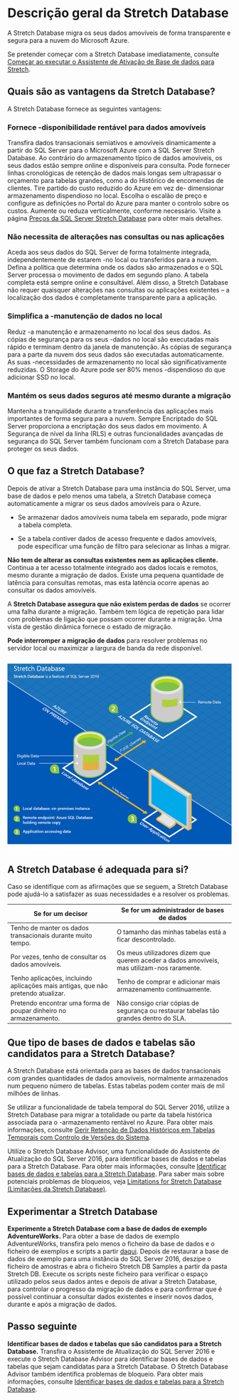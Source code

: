 <properties
    pageTitle="Descrição geral da Stretch Database | Microsoft Azure"
    description="Saiba como a Stretch Database migra os seus dados amovíveis de forma transparente e segura para a nuvem do Microsoft Azure."
    services="sql-server-stretch-database"
    documentationCenter=""
    authors="douglaslMS"
    manager=""
    editor=""/>

<tags
    ms.service="sql-server-stretch-database"
    ms.workload="data-management"
    ms.tgt_pltfrm="na"
    ms.devlang="na"
    ms.topic="get-started-article"
    ms.date="06/27/2016"
    ms.author="douglasl"/>

# Descrição geral da Stretch Database

A Stretch Database migra os seus dados amovíveis de forma transparente e segura para a nuvem do Microsoft Azure.

Se pretender começar com a Stretch Database imediatamente, consulte [Começar ao executar o Assistente de Ativação de Base de dados para Stretch](sql-server-stretch-database-wizard.md).

## Quais são as vantagens da Stretch Database?
A Stretch Database fornece as seguintes vantagens:

### Fornece \-disponibilidade rentável para dados amovíveis
Transfira dados transacionais semiativos e amovíveis dinamicamente a partir do SQL Server para o Microsoft Azure com a SQL Server Stretch Database. Ao contrário do armazenamento típico de dados amovíveis, os seus dados estão sempre online e disponíveis para consulta. Pode fornecer linhas cronológicas de retenção de dados mais longas sem ultrapassar o orçamento para tabelas grandes, como a do Histórico de encomendas de clientes. Tire partido do custo reduzido do Azure em vez de\- dimensionar armazenamento dispendioso no local. Escolha o escalão de preço e configure as definições no Portal do Azure para manter o controlo sobre os custos. Aumente ou reduza verticalmente, conforme necessário. Visite a página [Preços da SQL Server Stretch Database](https://azure.microsoft.com/pricing/details/sql-server-stretch-database/) para obter mais detalhes.

### Não necessita de alterações nas consultas ou nas aplicações
Aceda aos seus dados do SQL Server de forma totalmente integrada, independentemente de estarem \-no local ou transferidos para a nuvem.  Defina a política que determina onde os dados são armazenados e o SQL Server processa o movimento de dados em segundo plano. A tabela completa está sempre online e consultável. Além disso, a Stretch Database não requer quaisquer alterações nas consultas ou aplicações existentes – a localização dos dados é completamente transparente para a aplicação.

### Simplifica a \-manutenção de dados no local
Reduz \-a manutenção e armazenamento no local dos seus dados. As cópias de segurança para os seus \-dados no local são executadas mais rápido e terminam dentro da janela de manutenção. As cópias de segurança para a parte da nuvem dos seus dados são executadas automaticamente. As suas \-necessidades de armazenamento no local são significativamente reduzidas. O Storage do Azure pode ser 80% menos \-dispendioso do que adicionar SSD no local.

### Mantém os seus dados seguros até mesmo durante a migração
Mantenha a tranquilidade durante a transferência das aplicações mais importantes de forma segura para a nuvem. Sempre Encriptado do SQL Server proporciona a encriptação dos seus dados em movimento. A Segurança de nível da linha (RLS) e outras funcionalidades avançadas de segurança do SQL Server também funcionam com a Stretch Database para proteger os seus dados.

## O que faz a Stretch Database?
Depois de ativar a Stretch Database para uma instância do SQL Server, uma base de dados e pelo menos uma tabela, a Stretch Database começa automaticamente a migrar os seus dados amovíveis para o Azure.

-   Se armazenar dados amovíveis numa tabela em separado, pode migrar a tabela completa.

-   Se a tabela contiver dados de acesso frequente e dados amovíveis, pode especificar uma função de filtro para selecionar as linhas a migrar.

**Não tem de alterar as consultas existentes nem as aplicações cliente.** Continua a ter acesso totalmente integrado aos dados locais e remotos, mesmo durante a migração de dados. Existe uma pequena quantidade de latência para consultas remotas, mas esta latência ocorre apenas ao consultar os dados amovíveis.

A **Stretch Database assegura que não existem perdas de dados** se ocorrer uma falha durante a migração. Também tem lógica de repetição para lidar com problemas de ligação que possam ocorrer durante a migração. Uma vista de gestão dinâmica fornece o estado de migração.

**Pode interromper a migração de dados** para resolver problemas no servidor local ou maximizar a largura de banda da rede disponível.

![Descrição geral da stretch database][StretchOverviewImage1]

## A Stretch Database é adequada para si?
Caso se identifique com as afirmações que se seguem, a Stretch Database pode ajudá-lo a satisfazer as suas necessidades e a resolver os problemas.

|Se for um decisor|Se for um administrador de bases de dados|
|------------------------------|-------------------|
|Tenho de manter os dados transacionais durante muito tempo.|O tamanho das minhas tabelas está a ficar descontrolado.|
|Por vezes, tenho de consultar os dados amovíveis.|Os meus utilizadores dizem que querem aceder a dados amovíveis, mas utilizam-nos raramente.|
|Tenho aplicações, incluindo aplicações mais antigas, que não pretendo atualizar.|Tenho de comprar e adicionar mais armazenamento continuamente.|
|Pretendo encontrar uma forma de poupar dinheiro no armazenamento.|Não consigo criar cópias de segurança ou restaurar tabelas tão grandes dentro do SLA.|

## Que tipo de bases de dados e tabelas são candidatos para a Stretch Database?
A Stretch Database está orientada para as bases de dados transacionais com grandes quantidades de dados amovíveis, normalmente armazenados num pequeno número de tabelas. Estas tabelas podem conter mais de mil milhões de linhas.

Se utilizar a funcionalidade de tabela temporal do SQL Server 2016, utilize a Stretch Database para migrar a totalidade ou parte da tabela histórica associada para o \-armazenamento rentável no Azure. Para obter mais informações, consulte [Gerir Retenção de Dados Históricos em Tabelas Temporais com Controlo de Versões do Sistema](https://msdn.microsoft.com/library/mt637341.aspx).

Utilize o Stretch Database Advisor, uma funcionalidade do Assistente de Atualização do SQL Server 2016, para identificar bases de dados e tabelas para a Stretch Database. Para obter mais informações, consulte [Identificar bases de dados e tabelas para a Stretch Database](sql-server-stretch-database-identify-databases.md). Para saber mais sobre potenciais problemas de bloqueios, veja [Limitations for Stretch Database (Limitações da Stretch Database)](sql-server-stretch-database-limitations.md).

## Experimentar a Stretch Database
**Experimente a Stretch Database com a base de dados de exemplo AdventureWorks.** Para obter a base de dados de exemplo AdventureWorks, transfira pelo menos o ficheiro da base de dados e o ficheiro de exemplos e scripts a partir [daqui](https://www.microsoft.com/download/details.aspx?id=49502). Depois de restaurar a base de dados de exemplo para uma instância do SQL Server 2016, deszipe o ficheiro de amostras e abra o ficheiro Stretch DB Samples a partir da pasta Stretch DB. Execute os scripts neste ficheiro para verificar o espaço utilizado pelos seus dados antes e depois de ativar a Stretch Database, para controlar o progresso da migração de dados e para confirmar que é possível continuar a consultar dados existentes e inserir novos dados, durante e após a migração de dados.

## Passo seguinte
**Identificar bases de dados e tabelas que são candidatos para a Stretch Database.** Transfira o Assistente de Atualização do SQL Server 2016 e execute o Stretch Database Advisor para identificar bases de dados e tabelas que sejam candidatas para a Stretch Database. O Stretch Database Advisor também identifica problemas de bloqueio. Para obter mais informações, consulte [Identificar bases de dados e tabelas para a Stretch Database](sql-server-stretch-database-identify-databases.md).

<!--Image references-->
[StretchOverviewImage1]: ./media/sql-server-stretch-database-overview/StretchDBOverview.png
[StretchOverviewImage2]: ./media/sql-server-stretch-database-overview/StretchDBOverview1.png
[StretchOverviewImage3]: ./media/sql-server-stretch-database-overview/StretchDBOverview2.png



<!--HONumber=Aug16_HO1-->


